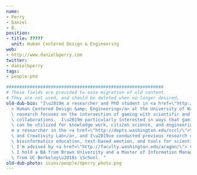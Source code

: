 ```yaml
---
name:
- Perry
- Daniel
- B.
position:
- title: ?????
  unit: Human Centered Design & Engineering
web:
- http://www.danielbperry.com
twitter:
- danielbperry
tags:
- people-phd

############################################################
# These fields are provided to ease migration of old content.
# They are not used, and should be deleted when no longer desired.
old-dub-bio: "I\u2019m a researcher and PhD student in <a href=\"http://www.hcde.washington.edu/\"\
  > Human Centered Design &amp; Engineering</a> at the University of Washington. My\
  \ research focuses on the intersection of gaming with scientific and engineering\
  \ collaborations.  I\u2019m particularly interested in ways that gaming environments\
  \ can be utilized for knowledge work, citizen science, and engineering design. I\u2019\
  m a researcher in the <a href=\"http://depts.washington.edu/sccl/\">Scientific Collaboration\
  \ and Creativity Lab</a>, and I\u2019ve conducted previous research on games and\
  \ bioinformatics education, text-based emotion, and tools for scientific visualization.\
  \ I'm advised by <a href=\"http://faculty.washington.edu/aragon/\"> Cecilia Aragon</a>.\
  \ I hold a BA from Brown University and a Master of Information Management & Systems\
  \ from UC Berkeley\u2019s iSchool. "
old-dub-photo: icons/people/dperry_photo.png
---
```

